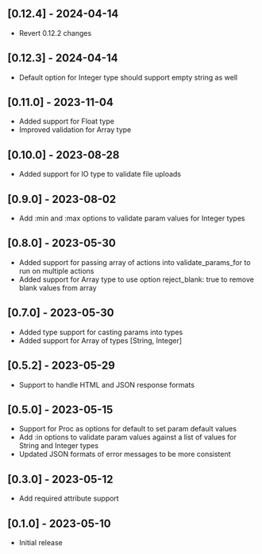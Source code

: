 ## [0.12.4] - 2024-04-14

- Revert 0.12.2 changes

## [0.12.3] - 2024-04-14

- Default option for Integer type should support empty string as well

## [0.11.0] - 2023-11-04

- Added support for Float type
- Improved validation for Array type

## [0.10.0] - 2023-08-28

- Added support for IO type to validate file uploads

## [0.9.0] - 2023-08-02

- Add :min and :max options to validate param values for Integer types

## [0.8.0] - 2023-05-30

- Added support for passing array of actions into validate_params_for to run on multiple actions
- Added support for Array type to use option reject_blank: true to remove blank values from array

## [0.7.0] - 2023-05-30

- Added type support for casting params into types
- Added support for Array of types [String, Integer]

## [0.5.2] - 2023-05-29

- Support to handle HTML and JSON response formats

## [0.5.0] - 2023-05-15

- Support for Proc as options for default to set param default values
- Add :in options to validate param values against a list of values for String and Integer types
- Updated JSON formats of error messages to be more consistent

## [0.3.0] - 2023-05-12

- Add required attribute support

## [0.1.0] - 2023-05-10

- Initial release
